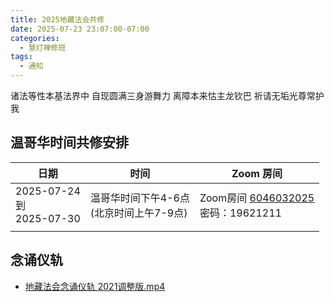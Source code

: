 ```yaml
---
title: 2025地藏法会共修
date: 2025-07-23 23:07:00-07:00
categories:
  - 慧灯禅修班
tags:
  - 通知
---
```

诸法等性本基法界中 自现圆满三身游舞力 离障本来怙主龙钦巴 祈请无垢光尊常护我


## 温哥华时间共修安排

| 日期                            | 时间                           | Zoom 房间                                                                                               |
| ----------------------------- | ---------------------------- | ----------------------------------------------------------------------------------------------------- |
| 2025-07-24<br>到<br>2025-07-30 | 温哥华时间下午4-6点<br>(北京时间上午7-9点) | Zoom房间 [6046032025](https://zoom.us/j/6046032025?pwd=rp7emFqN8mRFa40nc434qFm9iGbGWl.1)<br>密码：19621211 |
|                               |                              |                                                                                                       |

## 念诵仪轨

- [地藏法会念诵仪轨 2021调整版.mp4](https://box.hdcxb.net/d/%E5%85%B6%E4%BB%96%E8%B5%84%E6%96%99/yigui/%E5%9C%B0%E8%97%8F%E6%B3%95%E4%BC%9A%E5%BF%B5%E8%AF%B5%E4%BB%AA%E8%BD%A8%202021%E8%B0%83%E6%95%B4%E7%89%88.mp4)
